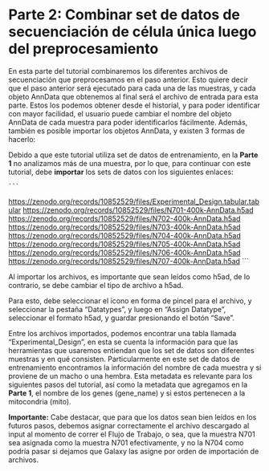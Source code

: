 # Parte 2: Combinar set de datos de secuenciación de célula única luego del preprocesamiento

En esta parte del tutorial combinaremos los diferentes archivos de secuenciación que preprocesamos en el paso anterior. Esto quiere decir que el paso anterior será ejecutado para cada una de las muestras, y cada objeto AnnData que obtenemos al final será el archivo de entrada para esta parte. Estos los podemos obtener desde el historial, y para poder identificar con mayor facilidad, el usuario puede cambiar el nombre del objeto AnnData de cada muestra para poder identificarlos fácilmente. Además, también es posible importar los objetos AnnData, y existen 3 formas de hacerlo:

Debido a que este tutorial utiliza set de datos de entrenamiento, en la **Parte 1** no analizamos más de una muestra, por lo que, para continuar con este tutorial, debe **importar** los sets de datos con los siguientes enlaces:

    ```
https://zenodo.org/records/10852529/files/Experimental_Design.tabular.tabular 
https://zenodo.org/records/10852529/files/N701-400k-AnnData.h5ad
https://zenodo.org/records/10852529/files/N702-400k-AnnData.h5ad
https://zenodo.org/records/10852529/files/N703-400k-AnnData.h5ad
https://zenodo.org/records/10852529/files/N704-400k-AnnData.h5ad
https://zenodo.org/records/10852529/files/N705-400k-AnnData.h5ad
https://zenodo.org/records/10852529/files/N706-400k-AnnData.h5ad
https://zenodo.org/records/10852529/files/N707-400k-AnnData.h5ad
    ```

Al importar los archivos, es importante que sean leídos como h5ad, de lo contrario, se debe cambiar el tipo de archivo a h5ad. 

Para esto, debe seleccionar el ícono en forma de pincel para el archivo, y seleccionar la pestaña “Datatypes”, y luego en “Assign Datatype”, seleccionar el formato h5ad, y guardar presionando el botón “Save”.

Entre los archivos importados, podemos encontrar una tabla llamada “Experimental_Design”, en esta se cuenta la información para que las herramientas que usaremos entiendan que los set de datos son diferentes muestras y en qué consisten. Particularmente en este set de datos de entrenamiento encontramos la información del nombre de cada muestra y si proviene de un macho o una hembra. Esta metadata es relevante para los siguientes pasos del tutorial, así como la metadata que agregamos en la **Parte 1**, el nombre de los genes (gene_name) y si estos pertenecen a la mitocondria (mito).

**Importante:** Cabe destacar, que para que los datos sean bien leídos en los futuros pasos, debemos asignar correctamente el archivo descargado al input al momento de correr el Flujo de Trabajo, o sea, que la muestra N701 sea asignada como la muestra N701 efectivamente, y no la N704 como podría pasar si dejamos que Galaxy las asigne por orden de importación de archivos.
